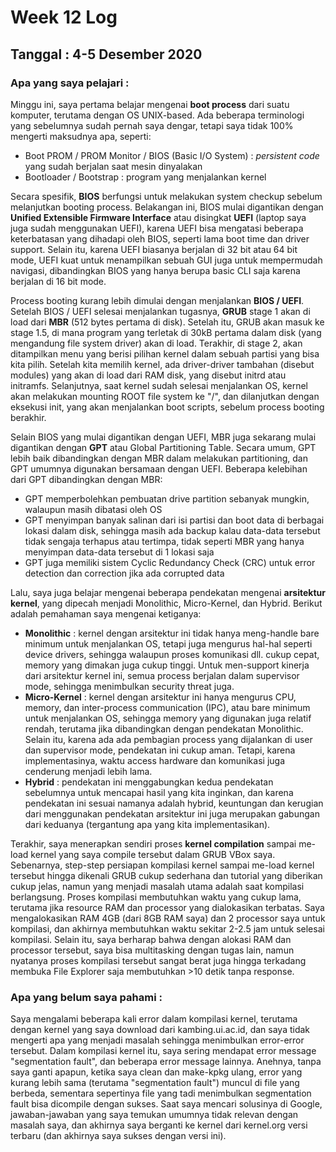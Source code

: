# Week 12 Log
## Tanggal : 4-5 Desember 2020
### Apa yang saya pelajari :
Minggu ini, saya pertama belajar mengenai **boot process** dari suatu komputer, terutama dengan OS UNIX-based. Ada beberapa terminologi yang sebelumnya sudah pernah saya dengar, tetapi saya tidak 100% mengerti maksudnya apa, seperti:
- Boot PROM / PROM Monitor / BIOS (Basic I/O System) : *persistent code* yang sudah berjalan saat mesin dinyalakan
- Bootloader / Bootstrap : program yang menjalankan kernel
<!-- end of list -->

Secara spesifik, **BIOS** berfungsi untuk melakukan system checkup sebelum melanjutkan booting process. Belakangan ini, BIOS mulai digantikan dengan **Unified Extensible Firmware Interface** atau disingkat **UEFI** (laptop saya juga sudah menggunakan UEFI), karena UEFI bisa mengatasi beberapa keterbatasan yang dihadapi oleh BIOS, seperti lama boot time dan  driver support. Selain itu, karena UEFI biasanya berjalan di 32 bit atau 64 bit mode, UEFI kuat untuk menampilkan sebuah GUI juga untuk mempermudah navigasi, dibandingkan BIOS yang hanya berupa basic CLI saja karena berjalan di 16 bit mode.

Process booting kurang lebih dimulai dengan menjalankan **BIOS / UEFI**. Setelah BIOS / UEFI selesai menjalankan tugasnya, **GRUB** stage 1 akan di load dari **MBR** (512 bytes pertama di disk). Setelah itu, GRUB akan masuk ke stage 1.5, di mana program yang terletak di 30kB pertama dalam disk (yang mengandung file system driver) akan di load. Terakhir, di stage 2, akan ditampilkan menu yang berisi pilihan kernel dalam sebuah partisi yang bisa kita pilih. Setelah kita memilih kernel, ada driver-driver tambahan (disebut modules) yang akan di load dari RAM disk, yang disebut initrd atau initramfs. Selanjutnya, saat kernel sudah selesai menjalankan OS, kernel akan melakukan mounting ROOT file system ke "/", dan dilanjutkan dengan eksekusi init, yang akan menjalankan boot scripts, sebelum process booting berakhir.

Selain BIOS yang mulai digantikan dengan UEFI, MBR juga sekarang mulai digantikan dengan **GPT** atau Global Partitioning Table. Secara umum, GPT lebih baik dibandingkan dengan MBR dalam melakukan partitioning, dan GPT umumnya digunakan bersamaan dengan UEFI. Beberapa kelebihan dari GPT dibandingkan dengan MBR:
- GPT memperbolehkan pembuatan drive partition sebanyak mungkin, walaupun masih dibatasi oleh OS
- GPT menyimpan banyak salinan dari isi partisi dan boot data di berbagai lokasi dalam disk, sehingga masih ada backup kalau data-data tersebut tidak sengaja terhapus atau tertimpa, tidak seperti MBR yang hanya menyimpan data-data tersebut di 1 lokasi saja 
- GPT juga memiliki sistem Cyclic Redundancy Check (CRC) untuk error detection dan correction jika ada corrupted data
<!-- end of list -->

Lalu, saya juga belajar mengenai beberapa pendekatan mengenai **arsitektur kernel**, yang dipecah menjadi Monolithic, Micro-Kernel, dan Hybrid. Berikut adalah pemahaman saya mengenai ketiganya:
- **Monolithic** : kernel dengan arsitektur ini tidak hanya meng-handle bare minimum untuk menjalankan OS, tetapi juga mengurus hal-hal seperti device drivers, sehingga walaupun proses komunikasi dll. cukup cepat, memory yang dimakan juga cukup tinggi. Untuk men-support kinerja dari arsitektur kernel ini, semua process berjalan dalam supervisor mode, sehingga menimbulkan security threat juga.
- **Micro-Kernel** : kernel dengan arsitektur ini hanya mengurus CPU, memory, dan inter-process communication (IPC), atau bare minimum untuk menjalankan OS, sehingga memory yang digunakan juga relatif rendah, terutama jika dibandingkan dengan pendekatan Monolithic. Selain itu, karena ada ada pembagian process yang dijalankan di user dan supervisor mode, pendekatan ini cukup aman. Tetapi, karena implementasinya, waktu access hardware dan komunikasi juga cenderung menjadi lebih lama.
- **Hybrid** : pendekatan ini menggabungkan kedua pendekatan sebelumnya untuk mencapai hasil yang kita inginkan, dan karena pendekatan ini sesuai namanya adalah hybrid, keuntungan dan kerugian dari menggunakan pendekatan arsitektur ini juga merupakan gabungan dari keduanya (tergantung apa yang kita implementasikan).
<!-- end of list -->

Terakhir, saya menerapkan sendiri proses **kernel compilation** sampai me-load kernel yang saya compile tersebut dalam GRUB VBox saya. Sebenarnya, step-step persiapan kompilasi kernel sampai me-load kernel tersebut hingga dikenali GRUB cukup sederhana dan tutorial yang diberikan cukup jelas, namun yang menjadi masalah utama adalah saat kompilasi berlangsung. Proses kompilasi membutuhkan waktu yang cukup lama, terutama jika resource RAM dan processor yang dialokasikan terbatas. Saya mengalokasikan RAM 4GB (dari 8GB RAM saya) dan 2 processor saya untuk kompilasi, dan akhirnya membutuhkan waktu sekitar 2-2.5 jam untuk selesai kompilasi. Selain itu, saya berharap bahwa dengan alokasi RAM dan processor tersebut, saya bisa multitasking dengan tugas lain, namun nyatanya proses kompilasi tersebut sangat berat juga hingga terkadang membuka File Explorer saja membutuhkan >10 detik tanpa response.

### Apa yang belum saya pahami :
Saya mengalami beberapa kali error dalam kompilasi kernel, terutama dengan kernel yang saya download dari kambing.ui.ac.id, dan saya tidak mengerti apa yang menjadi masalah sehingga menimbulkan error-error tersebut. Dalam kompilasi kernel itu, saya sering mendapat error message "segmentation fault", dan beberapa error message lainnya. Anehnya, tanpa saya ganti apapun, ketika saya clean dan make-kpkg ulang, error yang kurang lebih sama (terutama "segmentation fault") muncul di file yang berbeda, sementara sepertinya file yang tadi menimbulkan segmentation fault bisa dicompile dengan sukses. Saat saya mencari solusinya di Google, jawaban-jawaban yang saya temukan umumnya tidak relevan dengan masalah saya, dan akhirnya saya berganti ke kernel dari kernel.org versi terbaru (dan akhirnya saya sukses dengan versi ini).